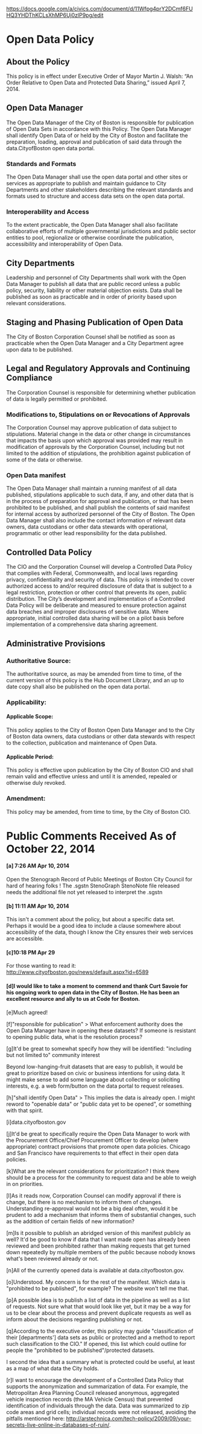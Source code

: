 https://docs.google.com/a/civics.com/document/d/11Wfpg4prY2DCmf6FUHQ3YHDThKCLsXhMP6Uj0zlP9pg/edit

# Open Data Policy

## About the Policy

This policy is in effect under Executive Order of Mayor Martin J. Walsh: “An Order Relative to Open Data and Protected Data Sharing,” issued April 7, 2014.  

## Open Data Manager

The Open Data Manager of the City of Boston is responsible for publication of Open Data Sets in accordance with this Policy. The Open Data Manager shall identify Open Data of or held by the City of Boston and facilitate the preparation, loading, approval and publication of said data through the data.CityofBoston open data portal.

### Standards and Formats

The Open Data Manager shall use the open data portal and other sites or services as appropriate to publish and maintain guidance to City Departments and other stakeholders describing the relevant standards and formats used to structure and access data sets on the open data portal.  

### Interoperability and Access

To the extent practicable, the Open Data Manager shall also facilitate collaborative efforts of multiple governmental jurisdictions and public sector entities to pool, regionalize or otherwise coordinate the publication, accessibility and interoperability of Open Data.

## City Departments

Leadership and personnel of City Departments shall work with the Open Data Manager to publish all data that are public record unless a public policy, security, liability or other material objection exists. Data shall be published as soon as practicable and in order of priority based upon relevant considerations.

## Staging and Phasing Publication of Open Data

The City of Boston Corporation Counsel shall be notified as soon as practicable when the Open Data Manager and a City Department agree upon data to be published.

## Legal and Regulatory Approvals and Continuing Compliance

The Corporation Counsel is responsible for determining whether publication of data is legally permitted or prohibited.  

### Modifications to, Stipulations on or Revocations of Approvals

The Corporation Counsel may approve publication of data subject to stipulations. Material change in the data or other change in circumstances that impacts the basis upon which approval was provided may result in modification of approvals by the Corporation Counsel, including but not limited to the addition of stipulations, the prohibition against publication of some of the data or otherwise.

### Open Data manifest

The Open Data Manager shall maintain a running manifest of all data published, stipulations applicable to such data, if any, and other data that is in the process of preparation for approval and publication, or that has been prohibited to be published, and shall publish the contents of said manifest for internal access by authorized personnel of the City of Boston. The Open Data Manager shall also include the contact information of relevant data owners, data custodians or other data stewards with operational, programmatic or other lead responsibility for the data published.

## Controlled Data Policy

The CIO and the Corporation Counsel will develop a Controlled Data Policy that complies with Federal, Commonwealth, and local laws regarding privacy, confidentiality and security of data.  This policy is intended to cover authorized access to and/or required disclosure of data that is subject to a legal restriction, protection or other control that prevents its open, public distribution.   The City’s development and implementation of a Controlled Data Policy will be deliberate and measured to ensure protection against data breaches and improper disclosures of sensitive data. Where appropriate, initial controlled data sharing will be on a pilot basis before implementation of a comprehensive data sharing agreement.    

## Administrative Provisions

### Authoritative Source: 

The authoritative source, as may be amended from time to time, of the current version of this policy is the Hub Document Library, and an up to date copy shall also be published on the open data portal. 

### Applicability:

#### Applicable Scope: 

This policy applies to the City of Boston Open Data Manager and to the City of Boston data owners, data custodians or other data stewards with respect to the collection, publication and maintenance of Open Data.

#### Applicable Period: 

This policy is effective upon publication by the City of Boston CIO and shall remain valid and effective unless and until it is amended, repealed or otherwise duly revoked.

### Amendment:

This policy may be amended, from time to time, by the City of Boston CIO. 

# Public Comments Received As of October 22, 2014


#### [a] 7:26 AM Apr 10, 2014
Open the Stenograph Record of Public Meetings of Boston City Council for hard of hearing folks ! The .sgstn StenoGraph StenoNote file released needs the additional file not yet released to interpret the .sgstn

#### [b] 11:11 AM Apr 10, 2014
This isn't a comment about the policy, but about a specific data set. Perhaps it would be a good idea to include a clause somewhere about accessibility of the data, though I know the City ensures their web services are accessible.

#### [c]10:18 PM Apr 29
For those wanting to read it: http://www.cityofboston.gov/news/default.aspx?id=6589

#### [d]I would like to take a moment to commend and thank Curt Savoie for his ongoing work to open data in the City of Boston. He has been an excellent resource and ally to us at Code for Boston.

[e]Much agreed!

[f]"responsible for publication" > What enforcement authority does the Open Data Manager have in opening these datasets? If someone is resistant to opening public data, what is the resolution process?

[g]It'd be great to somewhat specify how they will be identified: "including but not limited to" community interest

Beyond low-hanging-fruit datasets that are easy to publish, it would be great to prioritize based on civic or business intentions for using data. It might make sense to add some language about collecting or soliciting interests, e.g. a web form/button on the data portal to request releases.

[h]"shall identify Open Data" > This implies the data is already open. I might reword to "openable data" or "public data yet to be opened", or something with that spirit.

[i]data.cityofboston.gov

[j]It'd be great to specifically require the Open Data Manager to work with the Procurement Office/Chief Procurement Officer to develop (where appropriate) contract provisions that promote open data policies. Chicago and San Francisco have requirements to that effect in their open data policies.

[k]What are the relevant considerations for prioritization? I think there should be a process for the community to request data and be able to weigh in on priorities.

[l]As it reads now, Corporation Counsel can modify approval if there is change, but there is no mechanism to inform them of changes. Understanding re-approval would not be a big deal often, would it be prudent to add a mechanism that informs them of substantial changes, such as the addition of certain fields of new information?

[m]Is it possible to publish an abridged version of this manifest publicly as well? It'd be good to know if data that I want made open has already been reviewed and been prohibited rather than making requests that get turned down repeatedly by multiple members of the public because nobody knows what's been reviewed already or not.

[n]All of the currently opened data is available at data.cityofboston.gov.

[o]Understood. My concern is for the rest of the manifest. Which data is "prohibited to be published", for example? The website won't tell me that.

[p]A possible idea is to publish a list of data in the pipeline as well as a list of requests. Not sure what that would look like yet, but it may be a way for us to be clear about the process and prevent duplicate requests as well as inform about the decisions regarding publishing or not.

[q]According to the executive order, this policy may guide "classification of their [departments'] data sets as public or protected and a method to report such classification to the CIO." If opened, this list which could outline for people the "prohibited to be published"/protected datasets. 

I second the idea that a summary what is protected could be useful, at least as a map of what data the City holds.

[r]I want to encourage the development of a Controlled Data Policy that supports the anonymization and summarization of data. For example, the Metropolitan Area Planning Council released anonymous, aggregated vehicle inspection records (the MA Vehicle Census) that prevented identification of individuals through the data. Data was summarized to zip code areas and grid cells; individual records were not released, avoiding the pitfalls mentioned here: http://arstechnica.com/tech-policy/2009/09/your-secrets-live-online-in-databases-of-ruin/.







